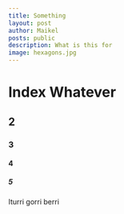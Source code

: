 ```yaml
---
title: Something
layout: post
author: Maikel
posts: public
description: What is this for
image: hexagons.jpg
---
```


# Index Whatever

## 2

### 3

#### 4

##### 5
Iturri gorri berri